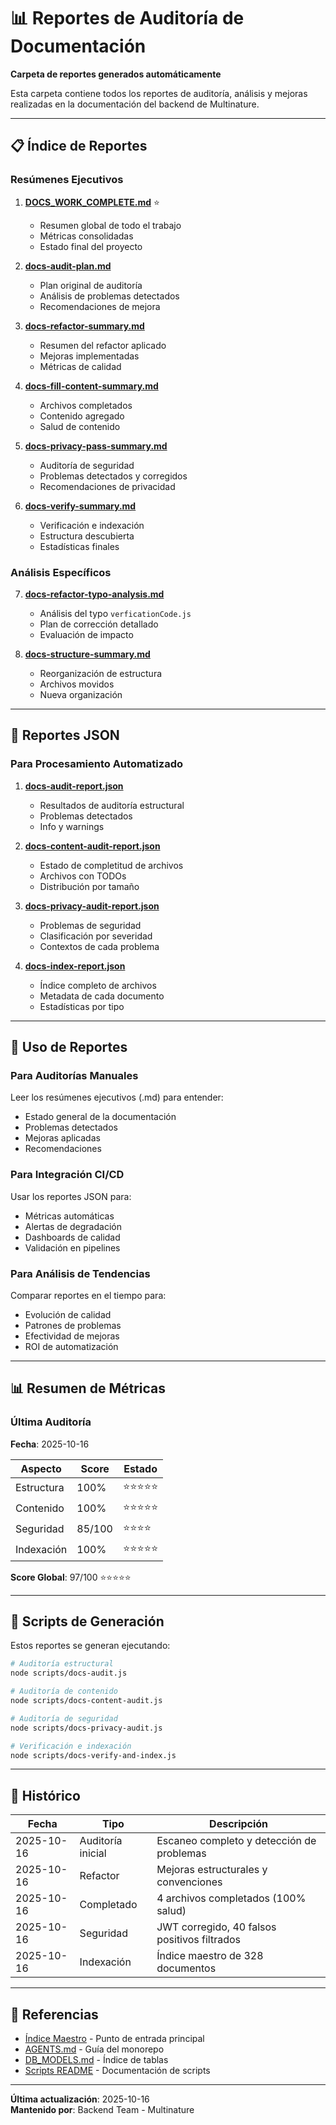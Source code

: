 # 📊 Reportes de Auditoría de Documentación

**Carpeta de reportes generados automáticamente**

Esta carpeta contiene todos los reportes de auditoría, análisis y mejoras realizadas en la documentación del backend de Multinature.

---

## 📋 Índice de Reportes

### Resúmenes Ejecutivos

1. **[DOCS_WORK_COMPLETE.md](../../DOCS_WORK_COMPLETE.md)** ⭐
   - Resumen global de todo el trabajo
   - Métricas consolidadas
   - Estado final del proyecto

2. **[docs-audit-plan.md](./docs-audit-plan.md)**
   - Plan original de auditoría
   - Análisis de problemas detectados
   - Recomendaciones de mejora

3. **[docs-refactor-summary.md](./docs-refactor-summary.md)**
   - Resumen del refactor aplicado
   - Mejoras implementadas
   - Métricas de calidad

4. **[docs-fill-content-summary.md](./docs-fill-content-summary.md)**
   - Archivos completados
   - Contenido agregado
   - Salud de contenido

5. **[docs-privacy-pass-summary.md](./docs-privacy-pass-summary.md)**
   - Auditoría de seguridad
   - Problemas detectados y corregidos
   - Recomendaciones de privacidad

6. **[docs-verify-summary.md](./docs-verify-summary.md)**
   - Verificación e indexación
   - Estructura descubierta
   - Estadísticas finales

### Análisis Específicos

7. **[docs-refactor-typo-analysis.md](./docs-refactor-typo-analysis.md)**
   - Análisis del typo `verficationCode.js`
   - Plan de corrección detallado
   - Evaluación de impacto

8. **[docs-structure-summary.md](./docs-structure-summary.md)**
   - Reorganización de estructura
   - Archivos movidos
   - Nueva organización

---

## 📄 Reportes JSON

### Para Procesamiento Automatizado

1. **[docs-audit-report.json](./docs-audit-report.json)**
   - Resultados de auditoría estructural
   - Problemas detectados
   - Info y warnings

2. **[docs-content-audit-report.json](./docs-content-audit-report.json)**
   - Estado de completitud de archivos
   - Archivos con TODOs
   - Distribución por tamaño

3. **[docs-privacy-audit-report.json](./docs-privacy-audit-report.json)**
   - Problemas de seguridad
   - Clasificación por severidad
   - Contextos de cada problema

4. **[docs-index-report.json](./docs-index-report.json)**
   - Índice completo de archivos
   - Metadata de cada documento
   - Estadísticas por tipo

---

## 🔄 Uso de Reportes

### Para Auditorías Manuales

Leer los resúmenes ejecutivos (.md) para entender:
- Estado general de la documentación
- Problemas detectados
- Mejoras aplicadas
- Recomendaciones

### Para Integración CI/CD

Usar los reportes JSON para:
- Métricas automáticas
- Alertas de degradación
- Dashboards de calidad
- Validación en pipelines

### Para Análisis de Tendencias

Comparar reportes en el tiempo para:
- Evolución de calidad
- Patrones de problemas
- Efectividad de mejoras
- ROI de automatización

---

## 📊 Resumen de Métricas

### Última Auditoría

**Fecha**: 2025-10-16

| Aspecto | Score | Estado |
|---------|-------|--------|
| Estructura | 100% | ⭐⭐⭐⭐⭐ |
| Contenido | 100% | ⭐⭐⭐⭐⭐ |
| Seguridad | 85/100 | ⭐⭐⭐⭐ |
| Indexación | 100% | ⭐⭐⭐⭐⭐ |

**Score Global**: 97/100 ⭐⭐⭐⭐⭐

---

## 🔧 Scripts de Generación

Estos reportes se generan ejecutando:

```bash
# Auditoría estructural
node scripts/docs-audit.js

# Auditoría de contenido
node scripts/docs-content-audit.js

# Auditoría de seguridad
node scripts/docs-privacy-audit.js

# Verificación e indexación
node scripts/docs-verify-and-index.js
```

---

## 📅 Histórico

| Fecha | Tipo | Descripción |
|-------|------|-------------|
| 2025-10-16 | Auditoría inicial | Escaneo completo y detección de problemas |
| 2025-10-16 | Refactor | Mejoras estructurales y convenciones |
| 2025-10-16 | Completado | 4 archivos completados (100% salud) |
| 2025-10-16 | Seguridad | JWT corregido, 40 falsos positivos filtrados |
| 2025-10-16 | Indexación | Índice maestro de 328 documentos |

---

## 🔗 Referencias

- [Índice Maestro](../../DOCUMENTATION_INDEX.md) - Punto de entrada principal
- [AGENTS.md](../AGENTS.md) - Guía del monorepo
- [DB_MODELS.md](../DB_MODELS.md) - Índice de tablas
- [Scripts README](../scripts/README.md) - Documentación de scripts

---

**Última actualización**: 2025-10-16  
**Mantenido por**: Backend Team - Multinature

